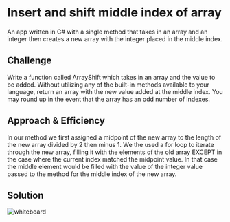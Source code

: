 # Insert and shift middle index of array
An app written in C# with a single method that takes in an array and an integer then creates a new array with the integer placed in the middle index.

## Challenge
Write a function called ArrayShift which takes in an array and the value to be added. Without utilizing any of the built-in methods available to your language, return an array with the new value added at the middle index. You may round up in the event that the array has an odd number of indexes.

## Approach & Efficiency
In our method we first assigned a midpoint of the new array to the length of the new array divided by 2 then minus 1. We the used a for loop to iterate through the new array, filling it with the elements of the old array EXCEPT in the case where the current index matched the midpoint value. In that case the middle element would be filled with the value of the integer value passed to the method for the middle index of the new array.

## Solution
![whiteboard](https://github.com/mbgoseco/data-structures-and-algorithms/blob/master/assets/array_shift.jpg)
